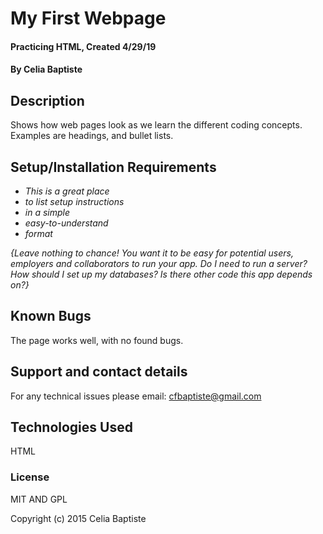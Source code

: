 # My First Webpage


#### Practicing HTML, Created 4/29/19

#### By Celia Baptiste

## Description

Shows how web pages look as we learn the different coding concepts. Examples are headings, and bullet lists.

## Setup/Installation Requirements

* _This is a great place_
* _to list setup instructions_
* _in a simple_
* _easy-to-understand_
* _format_

_{Leave nothing to chance! You want it to be easy for potential users, employers and collaborators to run your app. Do I need to run a server? How should I set up my databases? Is there other code this app depends on?}_

## Known Bugs

The page works well, with no found bugs.

## Support and contact details

For any technical issues please email: cfbaptiste@gmail.com

## Technologies Used

HTML

### License

MIT AND GPL

Copyright (c) 2015 Celia Baptiste
